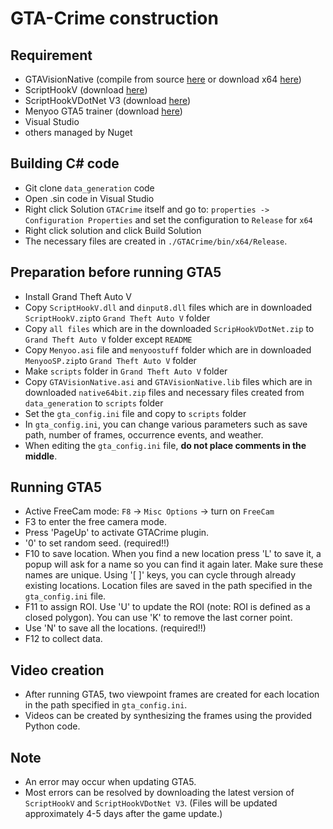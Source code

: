 # GTA-Crime construction
## Requirement
- GTAVisionNative (compile from source [here](https://github.com/umautobots/GTAVisionExport/tree/master/native) or download x64 [here](https://github.com/umautobots/GTAVisionExport/files/1703454/native64bit.zip))
- ScriptHookV (download [here](http://www.dev-c.com/gtav/scripthookv/))
- ScriptHookVDotNet V3 (download [here](https://github.com/crosire/scripthookvdotnet/releases))
- Menyoo GTA5 trainer (download [here](https://www.gta5-mods.com/scripts/menyoo-pc-sp))
- Visual Studio
- others managed by Nuget

## Building C# code
- Git clone ```data_generation``` code
- Open .sin code in Visual Studio
- Right click Solution ```GTACrime``` itself and go to: ```properties -> Configuration Properties``` and set the configuration to ```Release``` for ```x64```
- Right click solution and click Build Solution
- The necessary files are created in ```./GTACrime/bin/x64/Release```.
 
## Preparation before running GTA5
- Install Grand Theft Auto V
- Copy ```ScriptHookV.dll``` and ```dinput8.dll``` files which are in downloaded ```ScriptHookV.zip```to ```Grand Theft Auto V``` folder
- Copy ```all files``` which are in the downloaded ```ScripHookVDotNet.zip``` to ```Grand Theft Auto V``` folder except ```README```
- Copy ```Menyoo.asi``` file and ```menyoostuff``` folder which are in downloaded ```MenyooSP.zip```to ```Grand Theft Auto V``` folder
- Make ```scripts``` folder in ```Grand Theft Auto V``` folder
- Copy ```GTAVisionNative.asi``` and ```GTAVisionNative.lib``` files which are in downloaded ```native64bit.zip``` files and necessary files created from ```data_generation``` to ```scripts``` folder
- Set the ```gta_config.ini``` file and copy to ```scripts``` folder
- In ```gta_config.ini```, you can change various parameters such as save path, number of frames, occurrence events, and weather.
- When editing the ```gta_config.ini``` file, **do not place comments in the middle**.

## Running GTA5
- Active FreeCam mode: ```F8``` -> ```Misc Options``` -> turn on ```FreeCam```
- F3 to enter the free camera mode.
- Press 'PageUp' to activate GTACrime plugin.
- '0' to set random seed. (required!!)
- F10 to save location. When you find a new location press 'L' to save it, a popup will ask for a name so you can find it again later. Make sure these names are unique. Using '[ ]' keys, you can cycle through already existing locations. Location files are saved in the path specified in the ```gta_config.ini``` file.
- F11 to assign ROI. Use 'U' to update the ROI (note: ROI is defined as a closed polygon). You can use 'K' to remove the last corner point.
- Use 'N' to save all the locations. (required!!)
- F12 to collect data.

## Video creation
- After running GTA5, two viewpoint frames are created for each location in the path specified in ```gta_config.ini```.
- Videos can be created by synthesizing the frames using the provided Python code.

## Note
- An error may occur when updating GTA5.
- Most errors can be resolved by downloading the latest version of ```ScriptHookV``` and ```ScriptHookVDotNet V3```.
  (Files will be updated approximately 4-5 days after the game update.)
